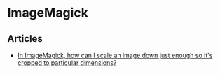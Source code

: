 # ImageMagick

## Articles
* [In ImageMagick, how can I scale an image down just enough so it's cropped to particular dimensions?](https://stackoverflow.com/questions/12222839/in-imagemagick-how-can-i-scale-an-image-down-just-enough-so-its-cropped-to-par)
